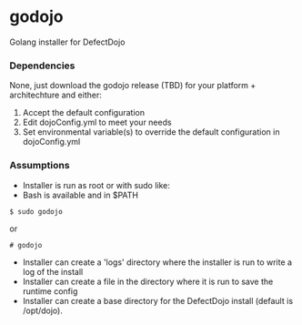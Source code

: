 # godojo
Golang installer for DefectDojo

### Dependencies

None, just download the godojo release (TBD) for your platform + architechture and either:

1. Accept the default configuration
2. Edit dojoConfig.yml to meet your needs
3. Set environmental variable(s) to override the default configuration in dojoConfig.yml

### Assumptions

* Installer is run as root or with sudo like:
* Bash is available and in $PATH

```
$ sudo godojo
```
or
```
# godojo
```

* Installer can create a 'logs' directory where the installer is run to write a log of the install
* Installer can create a file in the directory where it is run to save the runtime config
* Installer can create a base directory for the DefectDojo install (default is /opt/dojo).

